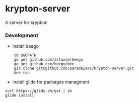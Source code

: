 # krypton-server
A server for kryption

### Development 
* install beego
```
    cd $GOPATH
    go get github.com/astaxie/beego
    go get github.com/beego/bee
    git clone git@github.com:paradeisos/krypton-server.git
    bee run
```
 * install glide for packages managment
 ```
 curl https://glide.sh/get | sh
 glide install
 ```

